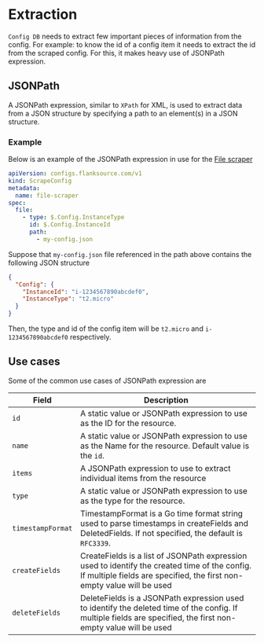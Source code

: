 # Extraction

`Config DB` needs to extract few important pieces of information from the config. For example: to know the id of a config item it needs to extract the id from the scraped config. For this, it makes heavy use of JSONPath expression.

## JSONPath

A JSONPath expression, similar to `XPath` for XML, is used to extract data from a JSON structure by specifying a path to an element(s) in a JSON structure.

### Example

Below is an example of the JSONPath expression in use for the [File scraper](../scrapers/file.md)

```yaml title="file-scraper.yaml"
apiVersion: configs.flanksource.com/v1
kind: ScrapeConfig
metadata:
  name: file-scraper
spec:
  file:
    - type: $.Config.InstanceType
      id: $.Config.InstanceId
      path:
        - my-config.json
```

Suppose that `my-config.json` file referenced in the path above contains the following JSON structure

```json
{
  "Config": {
    "InstanceId": "i-1234567890abcdef0",
    "InstanceType": "t2.micro"
  }
}
```

Then, the type and id of the config item will be `t2.micro` and `i-1234567890abcdef0` respectively.

## Use cases

Some of the common use cases of JSONPath expression are

| Field             | Description                                                                                                                                                             |
| ----------------- | ----------------------------------------------------------------------------------------------------------------------------------------------------------------------- |
| `id`              | A static value or JSONPath expression to use as the ID for the resource.                                                                                                |
| `name`            | A static value or JSONPath expression to use as the Name for the resource. Default value is the `id`.                                                                   |
| `items`           | A JSONPath expression to use to extract individual items from the resource                                                                                              |
| `type`            | A static value or JSONPath expression to use as the type for the resource.                                                                                              |
| `timestampFormat` | TimestampFormat is a Go time format string used to parse timestamps in createFields and DeletedFields. If not specified, the default is `RFC3339`.                      |
| `createFields`    | CreateFields is a list of JSONPath expression used to identify the created time of the config. If multiple fields are specified, the first non-empty value will be used |
| `deleteFields`    | DeleteFields is a JSONPath expression used to identify the deleted time of the config. If multiple fields are specified, the first non-empty value will be used         |
